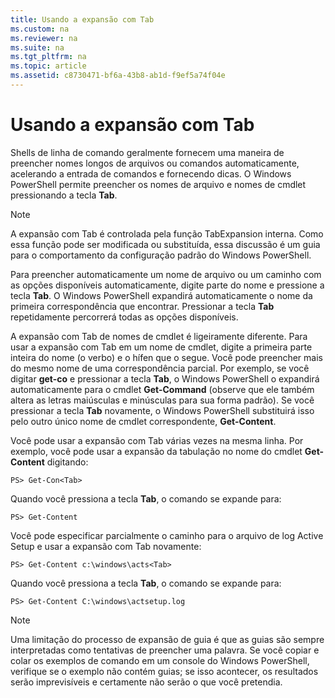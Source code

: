 ```yaml
---
title: Usando a expansão com Tab
ms.custom: na
ms.reviewer: na
ms.suite: na
ms.tgt_pltfrm: na
ms.topic: article
ms.assetid: c8730471-bf6a-43b8-ab1d-f9ef5a74f04e
---
```

# Usando a expansão com Tab
Shells de linha de comando geralmente fornecem uma maneira de preencher nomes longos de arquivos ou comandos automaticamente, acelerando a entrada de comandos e fornecendo dicas. O Windows PowerShell permite preencher os nomes de arquivo e nomes de cmdlet pressionando a tecla **Tab**.

> [!NOTE]
> A expansão com Tab é controlada pela função TabExpansion interna. Como essa função pode ser modificada ou substituída, essa discussão é um guia para o comportamento da configuração padrão do Windows PowerShell.

Para preencher automaticamente um nome de arquivo ou um caminho com as opções disponíveis automaticamente, digite parte do nome e pressione a tecla **Tab**. O Windows PowerShell expandirá automaticamente o nome da primeira correspondência que encontrar. Pressionar a tecla **Tab** repetidamente percorrerá todas as opções disponíveis.

A expansão com Tab de nomes de cmdlet é ligeiramente diferente. Para usar a expansão com Tab em um nome de cmdlet, digite a primeira parte inteira do nome (o verbo) e o hífen que o segue. Você pode preencher mais do mesmo nome de uma correspondência parcial. Por exemplo, se você digitar **get-co** e pressionar a tecla **Tab**, o Windows PowerShell o expandirá automaticamente para o cmdlet **Get-Command** (observe que ele também altera as letras maiúsculas e minúsculas para sua forma padrão). Se você pressionar a tecla **Tab** novamente, o Windows PowerShell substituirá isso pelo outro único nome de cmdlet correspondente, **Get-Content**.

Você pode usar a expansão com Tab várias vezes na mesma linha. Por exemplo, você pode usar a expansão da tabulação no nome do cmdlet **Get-Content** digitando:

```
PS> Get-Con<Tab>
```

Quando você pressiona a tecla **Tab**, o comando se expande para:

```
PS> Get-Content
```

Você pode especificar parcialmente o caminho para o arquivo de log Active Setup e usar a expansão com Tab novamente:

```
PS> Get-Content c:\windows\acts<Tab>
```

Quando você pressiona a tecla **Tab**, o comando se expande para:

```
PS> Get-Content C:\windows\actsetup.log
```

> [!NOTE]
> Uma limitação do processo de expansão de guia é que as guias são sempre interpretadas como tentativas de preencher uma palavra. Se você copiar e colar os exemplos de comando em um console do Windows PowerShell, verifique se o exemplo não contém guias; se isso acontecer, os resultados serão imprevisíveis e certamente não serão o que você pretendia.



<!--HONumber=Apr16_HO1-->


